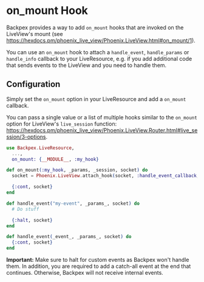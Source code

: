 # on_mount Hook

Backpex provides a way to add `on_mount` hooks that are invoked on the LiveView's mount (see https://hexdocs.pm/phoenix_live_view/Phoenix.LiveView.html#on_mount/1).

You can use an `on_mount` hook to attach a `handle_event`, `handle_params` or `handle_info` callback to your LiveResource, 
e.g. if you add additional code that sends events to the LiveView and you need to handle them.

## Configuration

Simply set the `on_mount` option in your LiveResource and add a `on_mount` callback.

You can pass a single value or a list of multiple hooks similar to the `on_mount` option
for LiveView's `live_session` function: https://hexdocs.pm/phoenix_live_view/Phoenix.LiveView.Router.html#live_session/3-options.

```elixir
use Backpex.LiveResource,
  ...,
  on_mount: {__MODULE__, :my_hook}

def on_mount(:my_hook, _params, _session, socket) do
  socket = Phoenix.LiveView.attach_hook(socket, :handle_event_callback, :handle_event, &handle_event/3)

  {:cont, socket}
end

def handle_event("my-event", _params_, socket) do
  # Do stuff

  {:halt, socket}
end

def handle_event(_event_, _params_, socket) do
  {:cont, socket}
end
```

**Important:** 
Make sure to halt for custom events as Backpex won't handle them. In addition, you are required to add a catch-all event at the end that continues. 
Otherwise, Backpex will not receive internal events.
